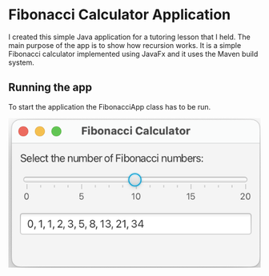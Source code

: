 # Fibonacci Calculator Application
I created this simple Java application for a tutoring lesson that I held. The main purpose of the app is to show how recursion works.
It is a simple Fibonacci calculator implemented using JavaFx and it uses the Maven build system.

## Running the app
To start the application the FibonacciApp class has to be run.

![fibonacci_app](src/main/resources/assets/fibonacci_app.png)
